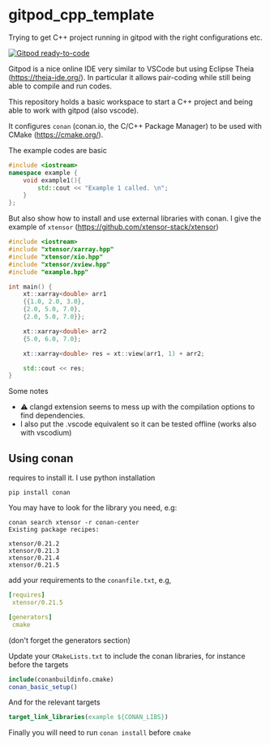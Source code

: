 # gitpod_cpp_template
Trying to get C++ project running in gitpod with the right configurations etc. 

[![Gitpod
ready-to-code](https://img.shields.io/badge/Gitpod-ready--to--code-blue?logo=gitpod)](https://gitpod.io/#https://github.com/mfouesneau/gitpod_cpp_template/tree/matplotplusplus)

Gitpod is a nice online IDE very similar to VSCode but using Eclipse Theia (https://theia-ide.org/).
In particular it allows pair-coding while still being able to compile and run codes.

This repository holds a basic workspace to start a C++ project and being able to work with gitpod (also vscode).

It configures `conan` (conan.io, the C/C++ Package Manager) to be used with CMake (https://cmake.org/).

The example codes are basic
```c++
#include <iostream>
namespace example {
	void example1(){
	    std::cout << "Example 1 called. \n";
	}
};
```
But also show how to install and use external libraries with conan. I give the example of `xtensor` (https://github.com/xtensor-stack/xtensor)

```c++
#include <iostream>
#include "xtensor/xarray.hpp"
#include "xtensor/xio.hpp"
#include "xtensor/xview.hpp"
#include "example.hpp"

int main() {
    xt::xarray<double> arr1
    {{1.0, 2.0, 3.0},
    {2.0, 5.0, 7.0},
    {2.0, 5.0, 7.0}};

    xt::xarray<double> arr2
    {5.0, 6.0, 7.0};

    xt::xarray<double> res = xt::view(arr1, 1) + arr2;

    std::cout << res;
}
```

Some notes
  * :warning: clangd extension seems to mess up with the compilation options to find dependencies. 
  * I also put the .vscode equivalent so it can be tested offline (works also with vscodium)


## Using conan

requires to install it. I use python installation 

```pip install conan```

You may have to look for the library you need, e.g:
```
conan search xtensor -r conan-center
Existing package recipes:

xtensor/0.21.2
xtensor/0.21.3
xtensor/0.21.4
xtensor/0.21.5
```

add your requirements to the `conanfile.txt`, e.g, 
```yaml
[requires]
 xtensor/0.21.5

[generators]
 cmake
 ```
(don't forget the generators section)

Update your `CMakeLists.txt` to include the conan libraries, for instance before the targets
```cmake
include(conanbuildinfo.cmake)
conan_basic_setup()
```
And for the relevant targets
```cmake
target_link_libraries(example ${CONAN_LIBS})
```

Finally you will need to run `conan install` before `cmake`
